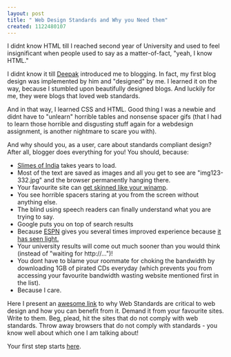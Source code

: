 ```yaml
--- 
layout: post
title: " Web Design Standards and Why you Need them"
created: 1122480107
---
```

<p>I didnt know HTML till I reached second year of University and used to feel insignificant when people used to say as a matter-of-fact, "yeah, I know HTML."</p><p>I didnt know it till <a href="http://deepak.jois.name">Deepak</a> introduced me to blogging. In fact, my first blog design was implemented by him and "designed" by me. I learned it on the way, because I stumbled upon beautifully designed blogs. And luckily for me, they were blogs that loved web standards.</p><p>And in that way, I learned CSS and HTML. Good thing I was a newbie and didnt have to "unlearn" horrible tables and nonsense spacer gifs (that I had to learn those horrible and disgusting stuff again for a webdesign assignment, is another nightmare to scare you with).</p><p>And why should you, as a user, care about standards compliant design? After all, blogger does everything for you! You should, because:</p><ul><li><a href="http://timesofindia.com">Slimes of India</a> takes years to load. </li>
<li>Most of the text are saved as images and all you get to see are "img123-332.jpg" and the browser permanently hanging there.</li><li>Your favourite site can <a href="http://csszengarden.com/">get skinned like your winamp</a>.</li><li>You see horrible spacers staring at you from the screen without anything else.</li><li>The blind using speech readers can finally understand what you are trying to say.</li><li> Google puts you on top of search results</li><li>Because <a href="http://espn.com">ESPN</a> gives you several times improved experience because <a href="http://www.mikeindustries.com/blog/archive/2003/06/espn-interview">it has seen light.</a></li><li>Your university results will come out much sooner than you would think (instead of "waiting for http://...")!</li><li>You dont have to blame your roommate for choking the bandwidth by downloading 1GB of pirated CDs everyday (which prevents you from accessing your favourite bandwidth wasting website mentioned first in the list).</li><li>Because I care.</li></ul><p>Here I present an <a href="http://keikibulls.com/credits/">awesome link</a> to why Web Standards are critical to web design and how you can benefit from it. Demand it from your favourite sites. Write to them. Beg, plead, hit the sites that do not comply with web standards. Throw away browsers that do not comply with standards - you know well about which one I am talking about! </p>
<p>Your first step starts <a href="http://getfirefox.com">here</a>.</p>
